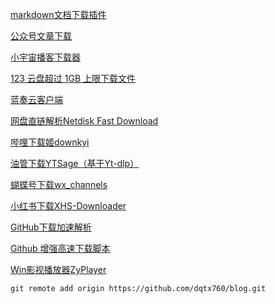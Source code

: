 [markdown文档下载插件](https://github.com/kscript/markdown-download)

[公众号文章下载](https://github.com/qiye45/wechatDownload)

[小宇宙播客下载器](https://github.com/shiquda/xyz-dl) 

[123 云盘超过 1GB 上限下载文件](https://github.com/hmjz100/123panYouthMember)

[蓝奏云客户端](https://github.com/chenhb23/lanzouyun-disk)

[网盘直链解析Netdisk Fast Download](https://github.com/qaiu/netdisk-fast-download)

[哔哩下载姬downkyi](https://github.com/leiurayer/downkyi)

[油管下载YTSage（基于Yt-dlp）](https://github.com/oop7/YTSage)

[蝴蝶号下载wx_channels](https://github.com/ltaoo/wx_channels_download)

[小红书下载XHS-Downloader](https://github.com/JoeanAmier/XHS-Downloader)

[GitHub下载加速解析](https://github.akams.cn/)

[Github 增强高速下载脚本](https://greasyfork.org/zh-CN/scripts/412245-github-enhancement-high-speed-download)

[Win影视播放器ZyPlayer](https://github.com/Hiram-Wong/ZyPlayer)



```
git remote add origin https://github.com/dqtx760/blog.git
```

